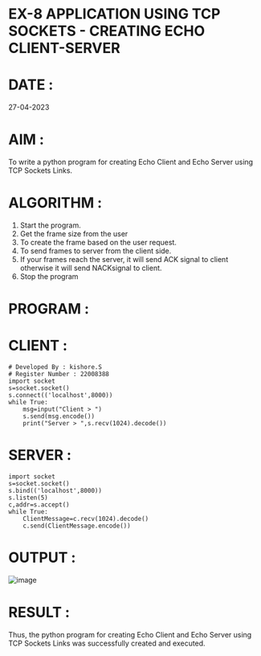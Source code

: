 # EX-8 APPLICATION USING TCP SOCKETS - CREATING ECHO CLIENT-SERVER

# DATE : 
27-04-2023
# AIM :
To write a python program for creating Echo Client and Echo Server using TCP Sockets Links.

# ALGORITHM :
1. Start the program.
2. Get the frame size from the user
3. To create the frame based on the user request.
4. To send frames to server from the client side.
5. If your frames reach the server, it will send ACK signal to client otherwise it will send NACKsignal to client.
6. Stop the program
# PROGRAM :
# CLIENT :
```
# Developed By : kishore.S
# Register Number : 22008388
import socket
s=socket.socket()
s.connect(('localhost',8000))
while True:
    msg=input("Client > ")
    s.send(msg.encode())
    print("Server > ",s.recv(1024).decode())
```
# SERVER :
```
import socket
s=socket.socket()
s.bind(('localhost',8000))
s.listen(5)
c,addr=s.accept()
while True:
    ClientMessage=c.recv(1024).decode()
    c.send(ClientMessage.encode())
```    
# OUTPUT :
![image](https://github.com/Kishore2o/EX-8/assets/118679883/9debf771-9d19-4fdc-9832-699d163d6111)



# RESULT :
Thus, the python program for creating Echo Client and Echo Server using TCP Sockets Links was successfully created and executed.
